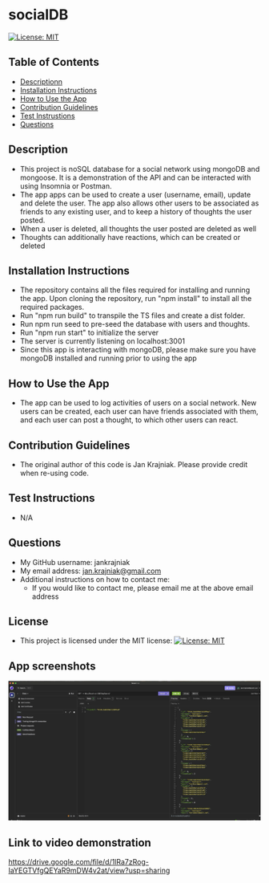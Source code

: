 
# socialDB
[![License: MIT](https://img.shields.io/badge/License-MIT-yellow.svg)](https://opensource.org/licenses/MIT)

## Table of Contents
- [Descriptionn](#description)
- [Installation Instructions](#installation-instructions)
- [How to Use the App](#how-to-use-the-app)
- [Contribution Guidelines](#contribution-guidelines)
- [Test Instrustions](#test-instructions)
- [Questions](#questions)

## Description
- This project is noSQL database for a social network using mongoDB and mongoose. It is a demonstration of the API and can be interacted with using Insomnia or Postman. 
- The app apps can be used to create a user (username, email), update and delete the user. The app also allows other users to be associated as friends to any existing user, and to keep a history of thoughts the user posted.
- When a user is deleted, all thoughts the user posted are deleted as well
- Thoughts can additionally have reactions, which can be created or deleted


## Installation Instructions
- The repository contains all the files required for installing and running the app. Upon cloning the repository, run "npm install" to install all the required packages.
- Run "npm run build" to transpile the TS files and create a dist folder. 
- Run npm run seed to pre-seed the database with users and thoughts.
- Run "npm run start" to initialize the server
- The server is currently listening on localhost:3001
- Since this app is interacting with mongoDB, please make sure you have mongoDB installed and running prior to using the app


## How to Use the App
- The app can be used to log activities of users on a social network. New users can be created, each user can have friends associated with them, and each user can post a thought, to which other users can react.


## Contribution Guidelines
- The original author of this code is Jan Krajniak. Please provide credit when re-using code.


## Test Instructions
- N/A


## Questions
- My GitHub username: jankrajniak
- My email address: jan.krajniak@gmail.com
- Additional instructions on how to contact me:
  - If you would like to contact me, please email me at the above email address


## License
- This project is licensed under the MIT license: [![License: MIT](https://img.shields.io/badge/License-MIT-yellow.svg)](https://opensource.org/licenses/MIT)

## App screenshots
![alt text](image.png)

## Link to video demonstration
https://drive.google.com/file/d/1lRa7zRog-IaYEGTVfgQEYaR9mDW4v2at/view?usp=sharing
